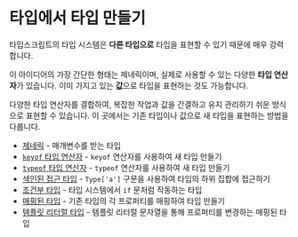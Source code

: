 # 타입에서 타입 만들기

타입스크립트의 타입 시스템은 **다른 타입으로** 타입을 표현할 수 있기 때문에 매우 강력합니다.

이 아이디어의 가장 간단한 형태는 제네릭이며, 실제로 사용할 수 있는 다양한 **타입 연산자**가 있습니다. 이미 가지고 있는 **값**으로 타입을 표현하는 것도 가능합니다.

다양한 타입 연산자를 결합하여, 복잡한 작업과 값을 간결하고 유지 관리하기 쉬운 방식으로 표현할 수 있습니다. 이 곳에서는 기존 타입이나 값으로 새 타입을 표현하는 방법을 다룹니다.

- [제네릭](./generics.md) - 매개변수를 받는 타입
- [`keyof` 타입 연산자](https://www.typescriptlang.org/docs/handbook/2/keyof-types.html) - `keyof` 연산자를 사용하여 새 타입 만들기
- [`typeof` 타입 연산자](https://www.typescriptlang.org/docs/handbook/2/typeof-types.html) - `typeof` 연산자를 사용하여 새 타입 만들기
- [색인된 접근 타입](https://www.typescriptlang.org/docs/handbook/2/indexed-access-types.html) - `Type['a']` 구문을 사용하여 타입의 하위 집합에 접근하기
- [조건부 타입](https://www.typescriptlang.org/docs/handbook/2/conditional-types.html) - 타입 시스템에서 `if` 문처럼 작동하는 타입
- [매핑된 타입](https://www.typescriptlang.org/docs/handbook/2/mapped-types.html) - 기존 타입의 각 프로퍼티를 매핑하여 타입 만들기
- [템플릿 리터럴 타입](https://www.typescriptlang.org/docs/handbook/2/template-literal-types.html) - 템플릿 리터럴 문자열을 통해 프로퍼티를 변경하는 매핑된 타입